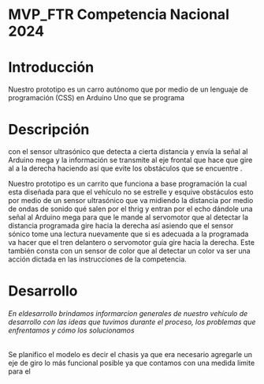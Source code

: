 # MVP_FTR Competencia Nacional 2024
<h1>Introducción</h1>
Nuestro prototipo es un carro autónomo que por medio de un lenguaje de programación (CSS) en Arduino Uno  que se programa 
<h1>Descripción</h1>
con el sensor ultrasónico que detecta a cierta distancia y envía la señal al Arduino mega  y la información se transmite al eje frontal que hace que gire al a  la derecha haciendo así que evite los obstáculos que se encuentre .

Nuestro prototipo es un carrito que funciona a base programación la cual esta diseñada para que el vehículo no se estrelle y esquive obstáculos esto por medio de un sensor ultrasónico que va midiendo la distancia por medio de ondas de sonido qué salen por el thrig y entran por el echo dándole una señal al Arduino mega para que le mande al servomotor que al detectar la distancia programada gire hacia la derecha así asiendo que el sensor sónico tome una lectura nuevamente que si es adecuada a la programada va hacer que el tren delantero o servomotor guía gire hacia la derecha. Este también consta con un sensor de color que al detectar un color va ser una acción dictada en las instrucciones de la competencia.     
<h1>Desarrollo</h1>
<h6>En eldesarrollo brindamos informarcion generales de nuestro  vehículo de desarrollo con las ideas que tuvimos durante el proceso, los problemas que enfrentamos y cómo los solucionamos</h6>

Se planifico el modelo  es decir el chasis ya que era necesario agregarle un eje de giro  lo más funcional posible ya que contamos con una medida limite para el 

